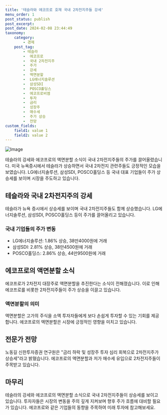 ```yaml
---
title: '테슬라와 에코프로 호재 국내 2차전지주들 강세'
menu_order: 1
post_status: publish
post_excerpt: 
post_date: 2024-02-08 23:44:49
taxonomy:
    category:
        - 경제
    post_tag:
        - 테슬라
        -  에코프로
        -  국내 2차전지주
        -  주가
        -  강세
        -  액면분할
        -  LG에너지솔루션
        -  삼성SDI
        -  POSCO홀딩스
        -  에코프로비엠
        -  투자
        -  금리
        -  성장주
        -  매수세
        -  주가 상승
        -  전망
custom_fields:
    field1: value 1
    field2: value 2
---
```


![Image](https://imgnews.pstatic.net/image/417/2024/02/07/0000980395_001_20240207143201472.jpg?type=w647)

테슬라의 강세와 에코프로의 액면분할 소식이 국내 2차전지주들의 주가를 끌어올렸습니다. 미국 뉴욕증시에서 테슬라가 상승하면서 국내 2차전지 관련주들도 긍정적인 모습을 보였습니다. LG에너지솔루션, 삼성SDI, POSCO홀딩스 등 국내 대표 기업들이 주가 상승세를 보이며 시장을 주도하고 있습니다.
## 테슬라와 국내 2차전지주의 강세
테슬라가 뉴욕 증시에서 상승세를 보이며 국내 2차전지주들도 함께 상승했습니다. LG에너지솔루션, 삼성SDI, POSCO홀딩스 등이 주가를 끌어올리고 있습니다.
### 국내 기업들의 주가 변동
- LG에너지솔루션: 1.86% 상승, 38만4000원에 거래
- 삼성SDI: 2.81% 상승, 38만4500원에 거래
- POSCO홀딩스: 2.86% 상승, 44만9500원에 거래
## 에코프로의 액면분할 소식
에코프로가 2차전지 대장주로 액면분할을 추진한다는 소식이 전해졌습니다. 이로 인해 에코프로를 비롯한 2차전지주들이 주가 상승을 이끌고 있습니다.
### 액면분할의 의미
액면분할은 고가의 주식을 소액 투자자들에게 보다 손쉽게 투자할 수 있는 기회를 제공합니다. 에코프로의 액면분할은 시장에 긍정적인 영향을 미치고 있습니다.
## 전문가 전망
노동길 신한투자증권 연구원은 "금리 하락 및 성장주 투자 심리 회복으로 2차전지주가 상승세"라고 밝혔습니다. 에코프로의 액면분할과 저가 매수세 유입으로 2차전지주들이 주목받고 있습니다.
## 마무리
테슬라의 강세와 에코프로의 액면분할 소식으로 국내 2차전지주들이 상승세를 보이고 있습니다. 투자자들은 시장의 변동을 주의 깊게 지켜보며 향후 주가 흐름에 대비할 필요가 있습니다. 에코프로와 같은 기업들의 동향을 주목하여 미래 투자에 참고해보세요.
